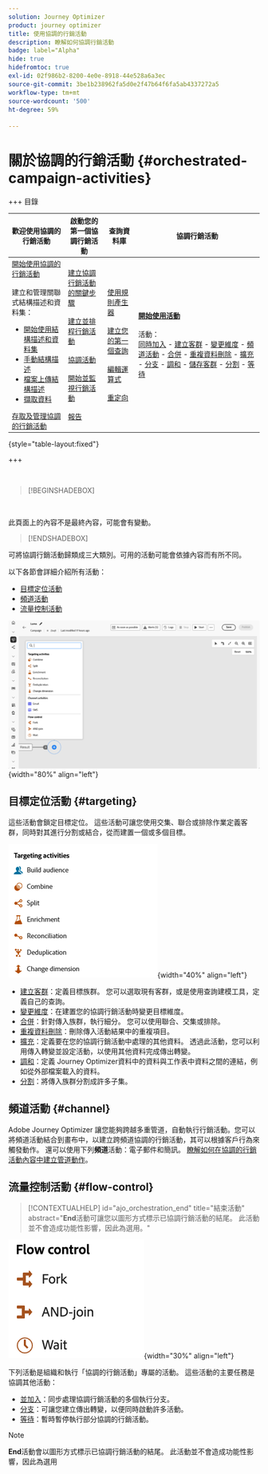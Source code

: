 ```yaml
---
solution: Journey Optimizer
product: journey optimizer
title: 使用協調的行銷活動
description: 瞭解如何協調行銷活動
badge: label="Alpha"
hide: true
hidefromtoc: true
exl-id: 02f986b2-8200-4e0e-8918-44e528a6a3ec
source-git-commit: 3be1b238962fa5d0e2f47b64f6fa5ab4337272a5
workflow-type: tm+mt
source-wordcount: '500'
ht-degree: 59%

---
```


# 關於協調的行銷活動 {#orchestrated-campaign-activities}


+++ 目錄

| 歡迎使用協調的行銷活動 | 啟動您的第一個協調行銷活動 | 查詢資料庫 | 協調行銷活動 |
|---|---|---|---|
| [開始使用協調的行銷活動](../gs-orchestrated-campaigns.md)<br/><br/>建立和管理關聯式結構描述和資料集：</br> <ul><li>[開始使用結構描述和資料集](../gs-schemas.md)</li><li>[手動結構描述](../manual-schema.md)</li><li>[檔案上傳結構描述](../file-upload-schema.md)</li><li>[擷取資料](../ingest-data.md)</li></ul>[存取及管理協調的行銷活動](../access-manage-orchestrated-campaigns.md) | [建立協調行銷活動的關鍵步驟](../gs-campaign-creation.md)<br/><br/>[建立並排程行銷活動](../create-orchestrated-campaign.md)<br/><br/>[協調活動](../orchestrate-activities.md)<br/><br/>[開始並監視行銷活動](../start-monitor-campaigns.md)<br/><br/>[報告](../reporting-campaigns.md) | [使用規則產生器](../orchestrated-rule-builder.md)<br/><br/>[建立您的第一個查詢](../build-query.md)<br/><br/>[編輯運算式](../edit-expressions.md)<br/><br/>[重定向](../retarget.md) | <b>[開始使用活動](about-activities.md)</b><br/><br/>活動：<br/>[同時加入](and-join.md) - [建立客群](build-audience.md) - [變更維度](change-dimension.md) - [頻道活動](channels.md) - [合併](combine.md) - [重複資料刪除](deduplication.md) - [擴充](enrichment.md) - [分支](fork.md) - [調和](reconciliation.md) - [儲存客群](save-audience.md) - [分割](split.md) - [等待](wait.md) |

{style="table-layout:fixed"}

+++

<br/>

>[!BEGINSHADEBOX]

</br>

此頁面上的內容不是最終內容，可能會有變動。

>[!ENDSHADEBOX]

可將協調行銷活動歸類成三大類別。可用的活動可能會依據內容而有所不同。

以下各節會詳細介紹所有活動：

* [目標定位活動](#targeting)
* [頻道活動](#channel)
* [流量控制活動](#flow-control)

![畫布中的可用活動清單](../assets/orchestrated-activities.png){width="80%" align="left"}

## 目標定位活動 {#targeting}

這些活動會鎖定目標定位。 這些活動可讓您使用交集、聯合或排除作業定義客群，同時對其進行分割或結合，從而建置一個或多個目標。

![目標定位活動清單](../assets/targeting-activities.png){width="40%" align="left"}

* [建立客群](build-audience.md)：定義目標族群。 您可以選取現有客群，或是使用查詢建模工具，定義自己的查詢。
* [變更維度](change-dimension.md)：在建置您的協調行銷活動時變更目標維度。
* [合併](combine.md)：針對傳入族群，執行細分。 您可以使用聯合、交集或排除。
* [重複資料刪除](deduplication.md)：刪除傳入活動結果中的重複項目。
* [擴充](enrichment.md)：定義要在您的協調行銷活動中處理的其他資料。 透過此活動，您可以利用傳入轉變並設定活動，以使用其他資料完成傳出轉變。
* [調和](reconciliation.md)：定義 Journey Optimizer資料中的資料與工作表中資料之間的連結，例如從外部檔案載入的資料。
* [分割](split.md)：將傳入族群分割成許多子集。

## 頻道活動 {#channel}

Adobe Journey Optimizer 讓您能夠跨越多重管道，自動執行行銷活動。您可以將頻道活動結合到畫布中，以建立跨頻道協調的行銷活動，其可以根據客戶行為來觸發動作。 還可以使用下列&#x200B;**頻道**&#x200B;活動：電子郵件和簡訊。 [瞭解如何在協調的行銷活動內容中建立管道動作](channels.md)。

## 流量控制活動 {#flow-control}

>[!CONTEXTUALHELP]
>id="ajo_orchestration_end"
>title="結束活動"
>abstract="**End**&#x200B;活動可讓您以圖形方式標示已協調行銷活動的結尾。 此活動並不會造成功能性影響，因此為選用。"

![流量控制活動清單](../assets/flow-control-activities.png){width="30%" align="left"}

下列活動是組織和執行「協調的行銷活動」專屬的活動。 這些活動的主要任務是協調其他活動：

* [並加入](and-join.md)：同步處理協調行銷活動的多個執行分支。
* [分支](fork.md)：可讓您建立傳出轉變，以便同時啟動許多活動。
* [等待](wait.md)：暫時暫停執行部分協調的行銷活動。
  <!--* [Test](test.md): Enable transitions based on specified conditions.-->

>[!NOTE]
>**End**&#x200B;活動會以圖形方式標示已協調行銷活動的結尾。 此活動並不會造成功能性影響，因此為選用
